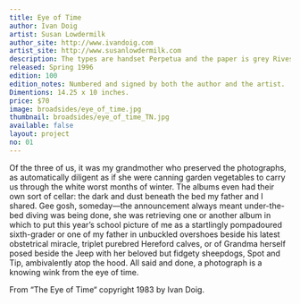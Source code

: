 ```yaml
---
title: Eye of Time
author: Ivan Doig
artist: Susan Lowdermilk
author_site: http://www.ivandoig.com
artist_site: http://www.susanlowdermilk.com
description: The types are handset Perpetua and the paper is grey Rives BFK. Both the type and the woodcut were printed on a Vandercook 219 proofing press.
released: Spring 1996
edition: 100
edition_notes: Numbered and signed by both the author and the artist.
Dimentions: 14.25 x 10 inches.
price: $70
image: broadsides/eye_of_time.jpg
thumbnail: broadsides/eye_of_time_TN.jpg
available: false
layout: project
no: 01
---
```


Of the three of us, it was my grandmother who preserved the photographs, as automatically diligent as if she were canning garden vegetables to carry us through the white worst months of winter. The albums even had their own sort of cellar: the dark and dust beneath the bed my father and I shared. Gee gosh, someday—the announcement always meant under-the-bed diving was being done, she was retrieving one or another album in which to put this year’s school picture of me as a startlingly pompadoured sixth-grader or one of my father in unbuckled overshoes beside his latest obstetrical miracle, triplet purebred Hereford calves, or of Grandma herself posed beside the Jeep with her beloved but fidgety sheepdogs, Spot and Tip, ambivalently atop the hood.
All said and done, a photograph is a knowing wink from the eye of time.

From “The Eye of Time“ copyright 1983 by Ivan Doig.
